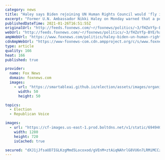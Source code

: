 ```yaml
---
category: news
title: "Haley says Biden rejoining UN Human Rights Council would 'fly in the face' of rights push"
excerpt: "Former U.N. Ambassador Nikki Haley on Monday warned that a potential move by President Biden to rejoin the controversial U.N. Human Rights Council would \"fly in the face\" of the fight for human rights."
publishedDateTime: 2021-01-26T16:51:55Z
originalUrl: "http://feeds.foxnews.com/~r/foxnews/politics/~3/fHZoYfp-BYE/haley-biden-un-human-rights-council"
webUrl: "http://feeds.foxnews.com/~r/foxnews/politics/~3/fHZoYfp-BYE/haley-biden-un-human-rights-council"
ampWebUrl: "https://www.foxnews.com/politics/haley-biden-un-human-rights-council.amp"
cdnAmpWebUrl: "https://www-foxnews-com.cdn.ampproject.org/c/s/www.foxnews.com/politics/haley-biden-un-human-rights-council.amp"
type: article
quality: 166
heat: 166
published: true

provider:
  name: Fox News
  domain: foxnews.com
  images:
    - url: "https://smartableai.github.io/election/assets/images/organizations/foxnews.com-50x50.jpg"
      width: 50
      height: 50

topics:
  - Election
  - Republican Voice

images:
  - url: "https://cf-images.us-east-1.prod.boltdns.net/v1/static/694940094001/7f694961-f85e-4fd8-935e-79ea248f7cd1/b31dcb3e-4820-4026-926c-7c4036fa58c1/1280x720/match/image.jpg"
    width: 1280
    height: 720
    isCached: true

secured: "dXJ1jJfsaUD7IGLKzgMmd5Locoxod/gVEnM+ztAiqNAhrlG8VU6n7LRMiMCCzUzy1Ey7HdrwaNauq1Y4Pqf5B92G5e2Mr6RBUmp6wMwP1BcOqNJz3UaYeQ1GilACfwPSlt6aAzWqYJyxGinq5BoRx60DcsJPtdQvTWN82d21Daw2SRcJCs4HQZ4USsALVRiDMR3BMhky19xrz1B+rorRxUpTWycfnM/uz3rutUh6+QfWtJn+ju8dIg5+SD9nmiIAZGokPU3nzporkWGWc4M5kHho5D9CsR/OhUKDQ/j/FDD+/ULq65J3ZDt0LFnDTNOxXe6UBvKhFDOhPTR0zKYwD2mFSX+uiyzv2cKFvUX+Fiw=;msIzRX6YqcI/QcXX2RdU4g=="
---
```



